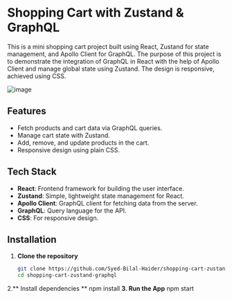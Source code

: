 # Shopping Cart with Zustand & GraphQL

This is a mini shopping cart project built using React, Zustand for state management, and Apollo Client for GraphQL. The purpose of this project is to demonstrate the integration of GraphQL in React with the help of Apollo Client and manage global state using Zustand. The design is responsive, achieved using CSS.

![image](https://github.com/user-attachments/assets/4da51fe0-2603-4ee7-9984-14d1e6f6aac7)


## Features

- Fetch products and cart data via GraphQL queries.
- Manage cart state with Zustand.
- Add, remove, and update products in the cart.
- Responsive design using plain CSS.

## Tech Stack

- **React**: Frontend framework for building the user interface.
- **Zustand**: Simple, lightweight state management for React.
- **Apollo Client**: GraphQL client for fetching data from the server.
- **GraphQL**: Query language for the API.
- **CSS**: For responsive design.

## Installation

1. **Clone the repository**

   ```bash
   git clone https://github.com/Syed-Bilal-Haider/shopping-cart-zustand-graphql.git
   cd shopping-cart-zustand-graphql
2.** Install dependencies **
   npm install
**3. Run the App**
   npm start

